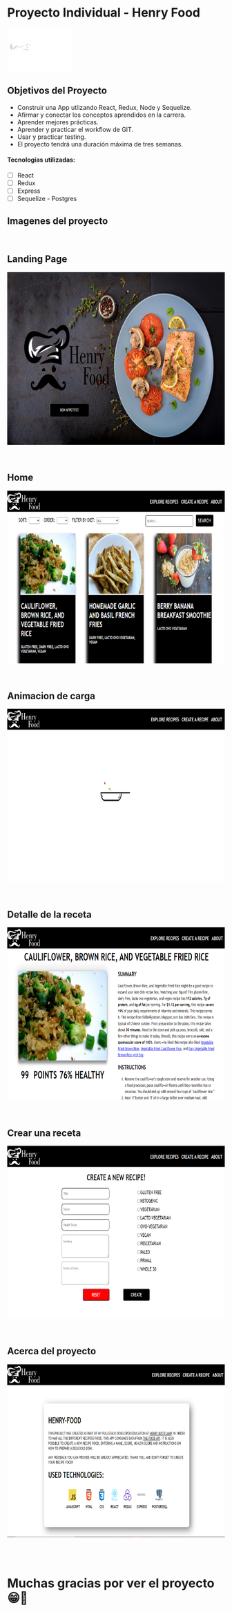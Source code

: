 # Proyecto Individual - Henry Food

<p align="left">
  <img height="100" src="./img-Readme/LogoHome.png" />
</p>

## Objetivos del Proyecto

- Construir una App utlizando React, Redux, Node y Sequelize.
- Afirmar y conectar los conceptos aprendidos en la carrera.
- Aprender mejores prácticas.
- Aprender y practicar el workflow de GIT.
- Usar y practicar testing.
- El proyecto tendrá una duración máxima de tres semanas.

#### Tecnologías utilizadas:
- [ ] React
- [ ] Redux
- [ ] Express
- [ ] Sequelize - Postgres

## Imagenes del proyecto
<br>
<h2 align="left">
Landing Page
</h2>
<p align="left">
  <img height="400" src="./img-Readme/1.png" />
</p>
<br>
<h2 align="left">
Home
</h2>
<p align="left">
  <img height="400" src="./img-Readme/2.png" />
</p>
<br>
<h2 align="left">
Animacion de carga
</h2>
<p align="left">
  <img height="400" src="./img-Readme/3.png" />
</p>
<br>
<h2 align="left">
Detalle de la receta
</h2>
<p align="left">
  <img height="400" src="./img-Readme/4.png" />
</p>
<br>
<h2 align="left">
Crear una receta
</h2>
<p align="left">
  <img height="400" src="./img-Readme/5.png" />
</p>
<br>
<h2 align="left">
Acerca del proyecto
</h2>
<p align="left">
  <img height="400" src="./img-Readme/6.png" />
</p>
<br>
<br>
<h1>Muchas gracias por ver el proyecto 😁👋</h1>